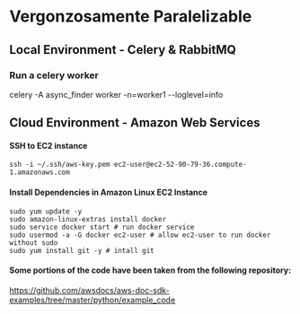 # Vergonzosamente Paralelizable

## Local Environment - Celery & RabbitMQ
### Run a celery worker
celery -A async_finder worker -n=worker1 --loglevel=info

## Cloud Environment - Amazon Web Services
#### SSH to EC2 instance
`ssh -i ~/.ssh/aws-key.pem ec2-user@ec2-52-90-79-36.compute-1.amazonaws.com`

#### Install Dependencies in Amazon Linux EC2 Instance
```
sudo yum update -y
sudo amazon-linux-extras install docker
sudo service docker start # run docker service
sudo usermod -a -G docker ec2-user # allow ec2-user to run docker without sudo
sudo yum install git -y # intall git
```


#### Some portions of the code have been taken from the following repository:
https://github.com/awsdocs/aws-doc-sdk-examples/tree/master/python/example_code